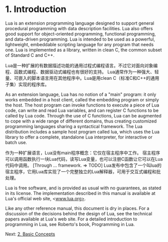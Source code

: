 
# 1. Introduction

Lua is an extension programming language designed to support 
general procedural programming with data description facilities. 
Lua also offers good support for object-oriented programming, functional programming, and data-driven programming. 
Lua is intended to be used as a powerful, lightweight, embeddable scripting language for any program that needs one.
Lua is implemented as a library, written in clean C, the common subset of Standard C and C++. 

Lua是一种扩展的有数据描述功能的通用过程式编程语言。不过它对面向对象编程、函数式编程、数据驱动式编程也有很好的支持。
Lua通常作为一种强大、轻量、可嵌入的脚本语言用在其他程序中。Lua是用clean C（标准C和C++的通用子集）实现的程序库。

As an extension language, Lua has no notion of a "main" program: 
it only works embedded in a host client, called the embedding program or simply the host. 
The host program can invoke functions to execute a piece of Lua code, 
can write and read Lua variables, and can register C functions to be called by Lua code. 
Through the use of C functions, Lua can be augmented to cope with a wide range of different domains, 
thus creating customized programming languages sharing a syntactical framework. 
The Lua distribution includes a sample host program called lua, which uses the Lua library to offer a complete, 
standalone Lua interpreter, for interactive or batch use.

作为一种扩展语言，Lua没有main程序概念：它仅在宿主程序中工作。
宿主程序可以调用函数执行一块Lua代码，读写Lua变量，也可以注册C函数让它可以在Lua代码中调用。
[Through ... framework. => TODO] 
Lua发布中包含了一个叫lua的宿主程序，它用Lua库实现了一个完整独立的Lua解释器，可用于交互式编程和批处理。

Lua is free software, and is provided as usual with no guarantees, as stated in its license. 
The implementation described in this manual is available at Lua's official web site, <www.lua.org>.

Like any other reference manual, this document is dry in places. 
For a discussion of the decisions behind the design of Lua, see the technical papers available at Lua's web site. 
For a detailed introduction to programming in Lua, see Roberto's book, Programming in Lua. 

Next: [2. Basic Concepts](../2-basic-concepts/2.1-values-and-types.md)
